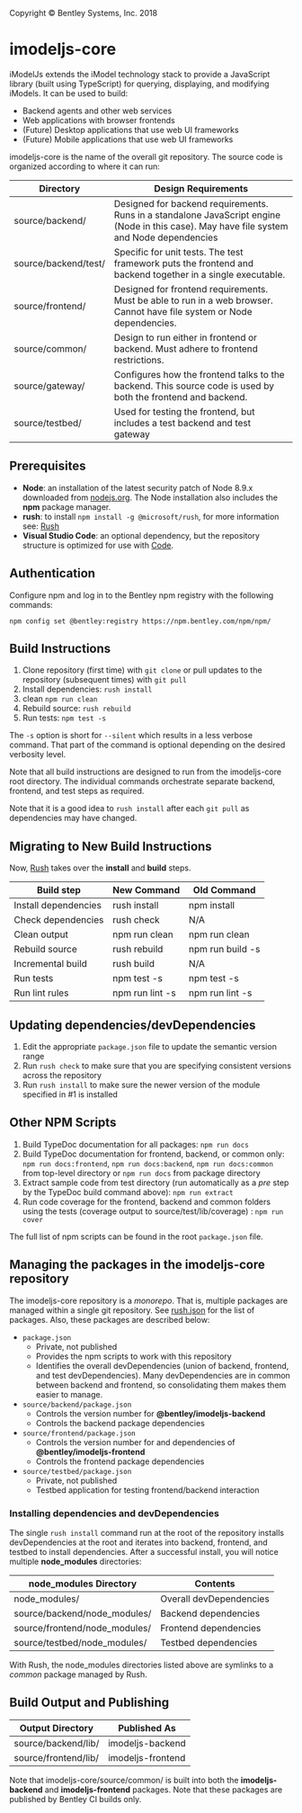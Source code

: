 ﻿Copyright © Bentley Systems, Inc. 2018
# imodeljs-core

iModelJs extends the iModel technology stack to provide a JavaScript library (built using TypeScript) for querying, displaying, and modifying iModels.
It can be used to build:

* Backend agents and other web services
* Web applications with browser frontends
* (Future) Desktop applications that use web UI frameworks
* (Future) Mobile applications that use web UI frameworks

imodeljs-core is the name of the overall git repository.
The source code is organized according to where it can run:

| Directory            | Design Requirements |
|----------------------|---------------------|
| source/backend/      | Designed for backend requirements. Runs in a standalone JavaScript engine (Node in this case). May have file system and Node dependencies  |
| source/backend/test/ | Specific for unit tests. The test framework puts the frontend and backend together in a single executable. |
| source/frontend/     | Designed for frontend requirements. Must be able to run in a web browser. Cannot have file system or Node dependencies. |
| source/common/       | Design to run either in frontend or backend. Must adhere to frontend restrictions. |
| source/gateway/      | Configures how the frontend talks to the backend. This source code is used by both the frontend and backend. |
| source/testbed/      | Used for testing the frontend, but includes a test backend and test gateway |

## Prerequisites

* **Node**: an installation of the latest security patch of Node 8.9.x downloaded from [nodejs.org](https://nodejs.org/en/). The Node installation also includes the **npm** package manager.
* **rush**: to install `npm install -g @microsoft/rush`, for more information see: [Rush](https://github.com/Microsoft/web-build-tools/wiki/Rush)
* **Visual Studio Code**: an optional dependency, but the repository structure is optimized for use with [Code](https://code.visualstudio.com/).

## Authentication

Configure npm and log in to the Bentley npm registry with the following commands:
```
npm config set @bentley:registry https://npm.bentley.com/npm/npm/
```

## Build Instructions

1. Clone repository (first time) with `git clone` or pull updates to the repository (subsequent times) with `git pull`
2. Install dependencies: `rush install`
3. clean `npm run clean`
4. Rebuild source: `rush rebuild`
5. Run tests: `npm test -s`

The `-s` option is short for `--silent` which results in a less verbose command.
That part of the command is optional depending on the desired verbosity level.

Note that all build instructions are designed to run from the imodeljs-core root directory.
The individual commands orchestrate separate backend, frontend, and test steps as required.

Note that it is a good idea to `rush install` after each `git pull` as dependencies may have changed.

## Migrating to New Build Instructions

Now, [Rush](https://github.com/Microsoft/web-build-tools/wiki/Rush) takes over the **install** and **build** steps.

| Build step           | New Command      | Old Command      |
|----------------------|------------------|------------------|
| Install dependencies | rush install     | npm install      |
| Check dependencies   | rush check       | N/A              |
| Clean output         | npm run clean    | npm run clean    |
| Rebuild source       | rush rebuild     | npm run build -s |
| Incremental build    | rush build       | N/A              |
| Run tests            | npm test -s      | npm test -s      |
| Run lint rules       | npm run lint -s  | npm run lint -s  |

## Updating dependencies/devDependencies

1. Edit the appropriate `package.json` file to update the semantic version range
2. Run `rush check` to make sure that you are specifying consistent versions across the repository
3. Run `rush install` to make sure the newer version of the module specified in #1 is installed

## Other NPM Scripts

1. Build TypeDoc documentation for all packages: `npm run docs`
2. Build TypeDoc documentation for frontend, backend, or common only: `npm run docs:frontend`, `npm run docs:backend`, `npm run docs:common` from top-level directory or `npm run docs` from package directory
2. Extract sample code from test directory (run automatically as a *pre* step by the TypeDoc build command above): `npm run extract`
3. Run code coverage for the frontend, backend and common folders using the tests (coverage output to source/test/lib/coverage) : `npm run cover`

The full list of npm scripts can be found in the root `package.json` file.

## Managing the packages in the imodeljs-core repository

The imodeljs-core repository is a *monorepo*.
That is, multiple packages are managed within a single git repository.
See [rush.json](./rush.json) for the list of packages.
Also, these packages are described below:

* `package.json`
  * Private, not published
  * Provides the npm scripts to work with this repository
  * Identifies the overall devDependencies (union of backend, frontend, and test devDependencies). Many devDependencies are in common between backend and frontend, so consolidating them makes them easier to manage.
* `source/backend/package.json`
  * Controls the version number for **@bentley/imodeljs-backend**
  * Controls the backend package dependencies
* `source/frontend/package.json`
  * Controls the version number for and dependencies of **@bentley/imodeljs-frontend**
  * Controls the frontend package dependencies
* `source/testbed/package.json`
  * Private, not published
  * Testbed application for testing frontend/backend interaction

### Installing dependencies and devDependencies

The single `rush install` command run at the root of the repository installs devDependencies at the root and iterates into backend, frontend, and testbed to install dependencies.
After a successful install, you will notice multiple **node_modules** directories:

| node_modules Directory        | Contents                |
|-------------------------------|-------------------------|
| node_modules/                 | Overall devDependencies |
| source/backend/node_modules/  | Backend dependencies    |
| source/frontend/node_modules/ | Frontend dependencies   |
| source/testbed/node_modules/  | Testbed dependencies    |

With Rush, the node_modules directories listed above are symlinks to a *common* package managed by Rush.


## Build Output and Publishing

| Output Directory     | Published As      |
|----------------------|-------------------|
| source/backend/lib/  | imodeljs-backend  |
| source/frontend/lib/ | imodeljs-frontend |

Note that imodeljs-core/source/common/ is built into both the **imodeljs-backend** and **imodeljs-frontend** packages.
Note that these packages are published by Bentley CI builds only.
